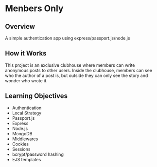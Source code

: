 # Menbers Only

## Overview 

A simple authentication app using express/passport.js/node.js

## How it Works

This project is an exclusive clubhouse where members can write anonymous posts to other users.  Inside the clubhouse, members can see who the author of a post is, but outside they can only see the story and wonder who wrote it.

## Learning Objectives

- Authentication
- Local Strategy 
- Passport.js
- Express
- Node.js
- MongoDB
- Middlewares
- Cookies
- Sessions
- bcrypt/password hashing
- EJS templates
